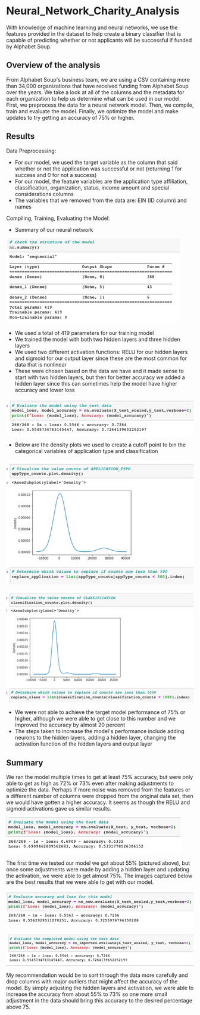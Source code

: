 # Neural_Network_Charity_Analysis
With knowledge of machine learning and neural networks, we use the features provided in the dataset to help create a binary classifier that is capable of predicting whether or not applicants will be successful if funded by Alphabet Soup.

## Overview of the analysis

From Alphabet Soup's business team, we are using a CSV containing more than 34,000 organizations that have received funding from Alphabet Soup over the years. We take a look at all of the columns and the metadata for each organization to help us determine what can be used in our model. First, we preprocess the data for a neural network model. Then, we compile, train and evaluate the model. Finally, we optimize the model and make updates to try getting an accuracy of 75% or higher.

## Results

Data Preprocessing:
- For our model, we used the target variable as the column that said whether or not the application was successful or not (returning 1 for success and 0 for not a success)
- For our model, the feature variables are the application type affiliation, classification, organization, status,  income amount and special considerations columns 
- The variables that we removed from the data are: EIN (ID column) and names

Compiling, Training, Evaluating the Model:

- Summary of our neural network

![structure summary](https://github.com/kmaluccio/Neural_Network_Charity_Analysis/blob/main/images/structure_summary.png)

- We used a total of 419 parameters for our training model
- We trained the model with both two hidden layers and three hidden layers
- We used two different activation functions: RELU for our hidden layers and sigmoid for our output layer since these are the most common for data that is nonlinear
- These were chosen based on the data we have and it made sense to start with two hidden layers, but then for better accuracy we added a hidden layer since this can sometimes help the model have higher accuracy and lower loss

![scaled data](https://github.com/kmaluccio/Neural_Network_Charity_Analysis/blob/main/images/scaled_data.png)

- Below are the density plots we used to create a cutoff point to bin the categorical variables of application type and classification

![app density](https://github.com/kmaluccio/Neural_Network_Charity_Analysis/blob/main/images/application_density_plot.png)


![class density](https://github.com/kmaluccio/Neural_Network_Charity_Analysis/blob/main/images/class_density_plot.png)

- We were not able to achieve the target model performance of 75% or higher, although we were able to get close to this number and we improved the accuracy by almost 20 percent
- The steps taken to increase the model's performance include adding neurons to the hidden layers, adding a hidden layer, changing the activation function of the hidden layers and output layer

## Summary

We ran the model multiple times to get at least 75% accuracy, but were only able to get as high as 72% or 73% even after making adjustments to optimize the data. Perhaps if more noise was removed from the features or a different number of columns were dropped from the original data set, then we would have gotten a higher accuracy. It seems as though the RELU and sigmoid activations gave us similar results.

![test data](https://github.com/kmaluccio/Neural_Network_Charity_Analysis/blob/main/images/test_data.png)

The first time we tested our model we got about 55% (pictured above), but once some adjustments were made by adding a hidden layer and updating the activation, we were able to get almost 75%. The images captured below are the best results that we were able to get with our model.

![accuracy and loss](https://github.com/kmaluccio/Neural_Network_Charity_Analysis/blob/main/images/loss_accuracy2.png)


![final accuracy and loss](https://github.com/kmaluccio/Neural_Network_Charity_Analysis/blob/main/images/final_accuracy_loss.png)

My recommendation would be to sort through the data more carefully and drop columns with major outliers that might affect the accuracy of the model. By simply adjusting the hidden layers and activation, we were able to increase the accuracy from about 55% to 73% so one more small adjustment in the data should bring this accuracy to the desired percentage above 75.
